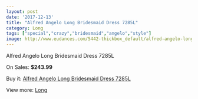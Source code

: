 ```yaml
---
layout: post
date: '2017-12-13'
title: "Alfred Angelo Long Bridesmaid Dress 7285L"
category: Long
tags: ["special","crazy","bridesmaid","angelo","style"]
image: http://www.eudances.com/5442-thickbox_default/alfred-angelo-long-bridesmaid-dress-7285l.jpg
---
```

Alfred Angelo Long Bridesmaid Dress 7285L

On Sales: **$243.99**
<a href="https://www.eudances.com/en/long/1861-alfred-angelo-long-bridesmaid-dress-7285l.html"><amp-img layout="responsive" width="600" height="600" src="//www.eudances.com/5442-thickbox_default/alfred-angelo-long-bridesmaid-dress-7285l.jpg" alt="Alfred Angelo Long Bridesmaid Dress 7285L 0" /></a>
<a href="https://www.eudances.com/en/long/1861-alfred-angelo-long-bridesmaid-dress-7285l.html"><amp-img layout="responsive" width="600" height="600" src="//www.eudances.com/5443-thickbox_default/alfred-angelo-long-bridesmaid-dress-7285l.jpg" alt="Alfred Angelo Long Bridesmaid Dress 7285L 1" /></a>

Buy it: [Alfred Angelo Long Bridesmaid Dress 7285L](https://www.eudances.com/en/long/1861-alfred-angelo-long-bridesmaid-dress-7285l.html "Alfred Angelo Long Bridesmaid Dress 7285L")

View more: [Long](https://www.eudances.com/en/21-long "Long")